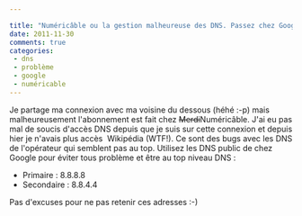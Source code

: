```yaml
---

title: "Numéricâble ou la gestion malheureuse des DNS. Passez chez Google :-)"
date: 2011-11-30
comments: true
categories:
 - dns
 - problème
 - google
 - numéricable
---
```


<div class='post'>
<div dir="ltr" style="text-align: left;" trbidi="on">Je partage ma connexion avec ma voisine du dessous (héhé :-p) mais malheureusement l'abonnement est fait chez <strike>Merdi</strike>Numéricâble. J'ai eu pas mal de soucis d'accès DNS depuis que je suis sur cette connexion et depuis hier je n'avais plus accès &nbsp;Wikipédia (WTF!). Ce sont des bugs avec les DNS de l'opérateur qui semblent pas au top. Utilisez les DNS public de chez Google pour éviter tous problème et être au top niveau DNS :&nbsp;<div><ul style="text-align: left;"><li>Primaire : 8.8.8.8</li><li>Secondaire : 8.8.4.4</li></ul><div>Pas d'excuses pour ne pas retenir ces adresses :-)</div></div><div><br /></div></div></div>
